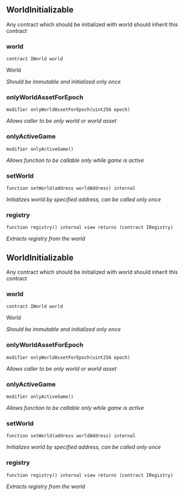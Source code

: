 ## WorldInitializable


Any contract which should be initialized with world should inherit this contract





### world

```solidity
contract IWorld world
```

World

_Should be immutable and initialized only once_




### onlyWorldAssetForEpoch

```solidity
modifier onlyWorldAssetForEpoch(uint256 epoch)
```



_Allows caller to be only world or world asset_




### onlyActiveGame

```solidity
modifier onlyActiveGame()
```



_Allows function to be callable only while game is active_




### setWorld

```solidity
function setWorld(address worldAddress) internal
```



_Initializes world by specified address, can be called only once_




### registry

```solidity
function registry() internal view returns (contract IRegistry)
```



_Extracts registry from the world_




## WorldInitializable


Any contract which should be initialized with world should inherit this contract





### world

```solidity
contract IWorld world
```

World

_Should be immutable and initialized only once_




### onlyWorldAssetForEpoch

```solidity
modifier onlyWorldAssetForEpoch(uint256 epoch)
```



_Allows caller to be only world or world asset_




### onlyActiveGame

```solidity
modifier onlyActiveGame()
```



_Allows function to be callable only while game is active_




### setWorld

```solidity
function setWorld(address worldAddress) internal
```



_Initializes world by specified address, can be called only once_




### registry

```solidity
function registry() internal view returns (contract IRegistry)
```



_Extracts registry from the world_




